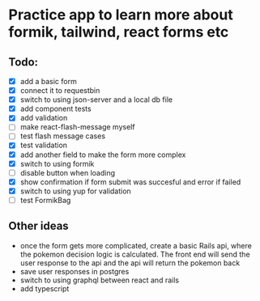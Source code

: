 # Practice app to learn more about formik, tailwind, react forms etc

## Todo:

- [x] add a basic form
- [x] connect it to requestbin
- [x] switch to using json-server and a local db file
- [x] add component tests
- [x] add validation
- [ ] make react-flash-message myself
- [ ] test flash message cases
- [x] test validation
- [x] add another field to make the form more complex
- [x] switch to using formik
- [ ] disable button when loading
- [x] show confirmation if form submit was succesful and error if failed 
- [x] switch to using yup for validation
- [ ] test FormikBag

## Other ideas

- once the form gets more complicated, create a basic Rails api, where the pokemon decision logic is calculated. The front end will send the user response to the api and the api will return the pokemon back
- save user responses in postgres
- switch to using graphql between react and rails
- add typescript
